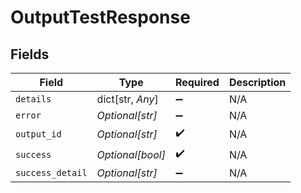 # OutputTestResponse


## Fields

| Field              | Type               | Required           | Description        |
| ------------------ | ------------------ | ------------------ | ------------------ |
| `details`          | dict[str, *Any*]   | :heavy_minus_sign: | N/A                |
| `error`            | *Optional[str]*    | :heavy_minus_sign: | N/A                |
| `output_id`        | *Optional[str]*    | :heavy_check_mark: | N/A                |
| `success`          | *Optional[bool]*   | :heavy_check_mark: | N/A                |
| `success_detail`   | *Optional[str]*    | :heavy_minus_sign: | N/A                |